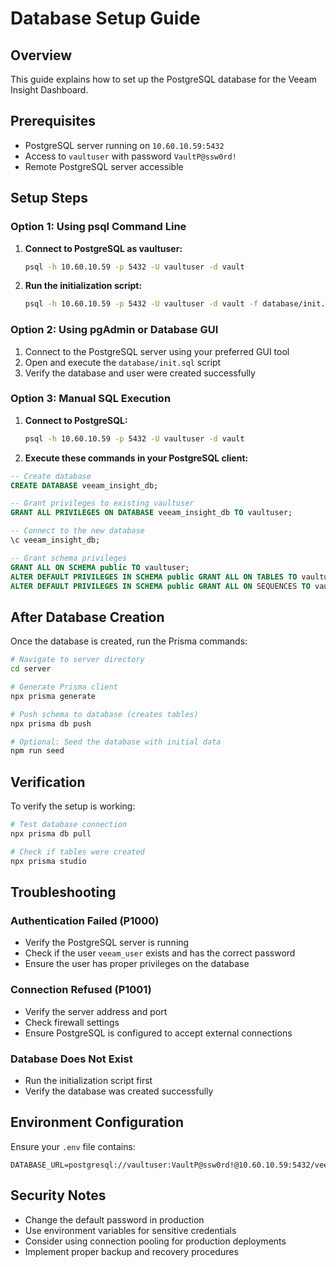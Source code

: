 # Database Setup Guide

## Overview
This guide explains how to set up the PostgreSQL database for the Veeam Insight Dashboard.

## Prerequisites
- PostgreSQL server running on `10.60.10.59:5432`
- Access to `vaultuser` with password `VaultP@ssw0rd!`
- Remote PostgreSQL server accessible

## Setup Steps

### Option 1: Using psql Command Line

1. **Connect to PostgreSQL as vaultuser:**
   ```bash
   psql -h 10.60.10.59 -p 5432 -U vaultuser -d vault
   ```

2. **Run the initialization script:**
   ```bash
   psql -h 10.60.10.59 -p 5432 -U vaultuser -d vault -f database/init.sql
   ```

### Option 2: Using pgAdmin or Database GUI

1. Connect to the PostgreSQL server using your preferred GUI tool
2. Open and execute the `database/init.sql` script
3. Verify the database and user were created successfully

### Option 3: Manual SQL Execution

1. **Connect to PostgreSQL:**
   ```bash
   psql -h 10.60.10.59 -p 5432 -U vaultuser -d vault
   ```

2. **Execute these commands in your PostgreSQL client:**

```sql
-- Create database
CREATE DATABASE veeam_insight_db;

-- Grant privileges to existing vaultuser
GRANT ALL PRIVILEGES ON DATABASE veeam_insight_db TO vaultuser;

-- Connect to the new database
\c veeam_insight_db;

-- Grant schema privileges
GRANT ALL ON SCHEMA public TO vaultuser;
ALTER DEFAULT PRIVILEGES IN SCHEMA public GRANT ALL ON TABLES TO vaultuser;
ALTER DEFAULT PRIVILEGES IN SCHEMA public GRANT ALL ON SEQUENCES TO vaultuser;
```

## After Database Creation

Once the database is created, run the Prisma commands:

```bash
# Navigate to server directory
cd server

# Generate Prisma client
npx prisma generate

# Push schema to database (creates tables)
npx prisma db push

# Optional: Seed the database with initial data
npm run seed
```

## Verification

To verify the setup is working:

```bash
# Test database connection
npx prisma db pull

# Check if tables were created
npx prisma studio
```

## Troubleshooting

### Authentication Failed (P1000)
- Verify the PostgreSQL server is running
- Check if the user `veeam_user` exists and has the correct password
- Ensure the user has proper privileges on the database

### Connection Refused (P1001)
- Verify the server address and port
- Check firewall settings
- Ensure PostgreSQL is configured to accept external connections

### Database Does Not Exist
- Run the initialization script first
- Verify the database was created successfully

## Environment Configuration

Ensure your `.env` file contains:

```env
DATABASE_URL=postgresql://vaultuser:VaultP@ssw0rd!@10.60.10.59:5432/veeam_insight_db
```

## Security Notes

- Change the default password in production
- Use environment variables for sensitive credentials
- Consider using connection pooling for production deployments
- Implement proper backup and recovery procedures